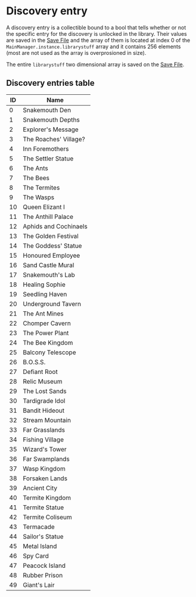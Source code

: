 # Discovery entry

A discovery entry is a collectible bound to a bool that tells whether or not the specific entry for the discovery is unlocked in the library. Their values are saved in the [Save File](../../Data%20format/Save%20File.md) and the array of them is located at index 0 of the `MainManager.instance.librarystuff` array and it contains 256 elements (most are not used as the array is overprosioned in size).

The entire `librarystuff` two dimensional array is saved on the [Save File](../../Data%20format/Save%20File.md).

## Discovery entries table

|ID|Name|
|--|----|
|0|Snakemouth Den|
|1|Snakemouth Depths|
|2|Explorer's Message|
|3|The Roaches' Village?|
|4|Inn Foremothers|
|5|The Settler Statue|
|6|The Ants|
|7|The Bees|
|8|The Termites|
|9|The Wasps|
|10|Queen Elizant I|
|11|The Anthill Palace|
|12|Aphids and Cochinaels|
|13|The Golden Festival|
|14|The Goddess' Statue|
|15|Honoured Employee|
|16|Sand Castle Mural|
|17|Snakemouth's Lab|
|18|Healing Sophie|
|19|Seedling Haven|
|20|Underground Tavern|
|21|The Ant Mines|
|22|Chomper Cavern|
|23|The Power Plant|
|24|The Bee Kingdom|
|25|Balcony Telescope|
|26|B.O.S.S.|
|27|Defiant Root|
|28|Relic Museum|
|29|The Lost Sands|
|30|Tardigrade Idol|
|31|Bandit Hideout|
|32|Stream Mountain|
|33|Far Grasslands|
|34|Fishing Village|
|35|Wizard's Tower|
|36|Far Swamplands|
|37|Wasp Kingdom|
|38|Forsaken Lands|
|39|Ancient City|
|40|Termite Kingdom|
|41|Termite Statue|
|42|Termite Coliseum|
|43|Termacade|
|44|Sailor's Statue|
|45|Metal Island|
|46|Spy Card|
|47|Peacock Island|
|48|Rubber Prison|
|49|Giant's Lair|
